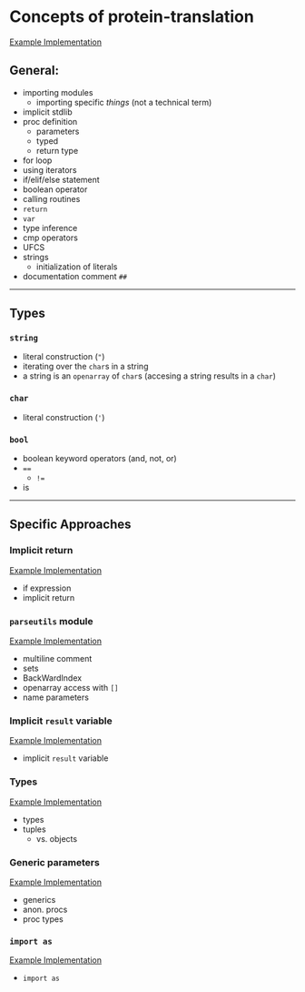 # Concepts of protein-translation

[Example Implementation](https://github.com/exercism/nim/blob/master/exercises/bob/example.nim)

## General:

- importing modules
  - importing specific _things_ (not a technical term)
- implicit stdlib
- proc definition
  - parameters
  - typed
  - return type
- for loop
- using iterators
- if/elif/else statement
- boolean operator
- calling routines
- `return`
- `var`
- type inference
- cmp operators
- UFCS
- strings
  - initialization of literals
- documentation comment `##`
---

## Types

### `string`
- literal construction (`"`)
- iterating over the `char`s in a string
- a string is an `openarray` of `char`s (accesing a string results in a `char`)

### `char`
- literal construction (`'`)

### `bool`
- boolean keyword operators (and, not, or)
- `==`
  - `!=`
- is

---

## Specific Approaches

### Implicit return

[Example Implementation](https://exercism.io/tracks/nim/exercises/bob/solutions/fd46a50ebb2f47b8b415cc046ca7f65d)

- if expression
- implicit return

### `parseutils` module

[Example Implementation](https://exercism.io/tracks/nim/exercises/bob/solutions/5eeba8cf35ff469e8ac732e9abe62d51)

- multiline comment
- sets
- BackWardIndex
- openarray access with `[]`
- name parameters

### Implicit `result` variable

[Example Implementation](https://exercism.io/tracks/nim/exercises/bob/solutions/fdfdef2cedac4324a7c1f49545ae9188)

- implicit `result` variable

### Types

[Example Implementation](https://exercism.io/tracks/nim/exercises/bob/solutions/b3f58e77a19d4293be369db4f738084e)

- types
- tuples
  - vs. objects

### Generic parameters

[Example Implementation](https://exercism.io/tracks/nim/exercises/bob/solutions/e70f5bc5f63c4692a947fa121c8fdb40)

- generics
- anon. procs
- proc types

### `import as`

[Example Implementation](https://exercism.io/tracks/nim/exercises/bob/solutions/03b007333a7b489db24c6e0c9e07908b)

- `import as`
